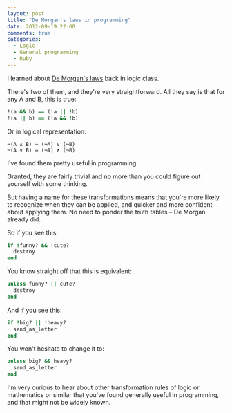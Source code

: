 ```yaml
---
layout: post
title: "De Morgan's laws in programming"
date: 2012-09-19 22:00
comments: true
categories:
  - Logic
  - General programming
  - Ruby
---
```


I learned about [De Morgan's laws](http://en.wikipedia.org/wiki/De_Morgan's_laws) back in logic class.

There's two of them, and they're very straightforward. All they say is that for any A and B, this is true:

``` ruby de_morgans_laws.rb
!(a && b) == (!a || !b)
!(a || b) == (!a && !b)
```

Or in logical representation:

```
¬(A ∧ B) ⇔ (¬A) ∨ (¬B)
¬(A ∨ B) ⇔ (¬A) ∧ (¬B)
```

I've found them pretty useful in programming.

Granted, they are fairly trivial and no more than you could figure out yourself with some thinking.

But having a name for these transformations means that you're more likely to recognize when they can be applied, and quicker and more confident about applying them. No need to ponder the truth tables – De Morgan already did.

So if you see this:

``` ruby
if !funny? && !cute?
  destroy
end
```

You know straight off that this is equivalent:

``` ruby
unless funny? || cute?
  destroy
end
```

And if you see this:

``` ruby
if !big? || !heavy?
  send_as_letter
end
```

You won't hesitate to change it to:

``` ruby
unless big? && heavy?
  send_as_letter
end
```

I'm very curious to hear about other transformation rules of logic or mathematics or similar that you've found generally useful in programming, and that might not be widely known.
